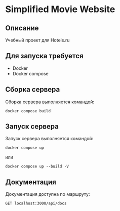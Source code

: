 # Simplified Movie Website

## Описание

Учебный проект для Hotels.ru

## Для запуска требуется

* Docker
* Docker compose

## Сборка сервера 

Сборка сервера выполняется командой:

```
docker compose build
```

## Запуск сервера

Запуск сервера выполняется командой:

```
docker compose up
```

или

```
docker compose up --build -V
```

## Документация

Документация доступна по маршруту:

```
GET localhost:3000/api/docs
```
